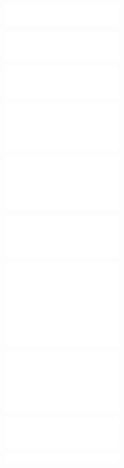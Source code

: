 <p align="center">
  <a href="https://github.com/dperrett">
    <img align="center" width="60%" src="./header.svg" />
  </a>
  <br />
</p>

<p align="center">
  <a href="https://github.com/dperrett">
    <img align="center" width="60%" src="./repositories.svg" />
  </a>
  <br />
</p>

<p align="center">
  <a href="https://github.com/dperrett">
    <img align="center" width="60%" src="./acti_comm.svg" />
  </a>
  <br />
</p>

<p align="center">
  <a href="https://github.com/dperrett">
    <img align="center" width="60%" src="./iso_calender.svg" />
  </a>
  <br />
</p>

<p align="center">
  <a href="https://github.com/dperrett">
    <img align="center" width="60%" src="./issue_pr_lang.svg" />
  </a>
  <br />
</p>

<p align="center">
  <a href="https://github.com/dperrett">
    <img align="center" width="60%" src="./wakatime.svg" />
  </a>
  <br />
</p>

<p align="center">
  <a href="https://github.com/dperrett">
    <img align="center" width="60%" src="./github-habits.svg" />
  </a>
  <br />
</p>

<p align="center">
  <a href="https://github.com/dperrett">
    <img align="center" width="60%" src="./recently-starred.svg" />
  </a>
</p>

<p align="center">
  <a href="https://github.com/dperrett">
    <img align="center" width="60%" src="./achievements.svg" />
  </a>
  <br />
</p>

<p align="center">
  <a href="https://github.com/dperrett">
    <img align="center" width="60%" src="./followers.svg" />
  </a>
</p>
